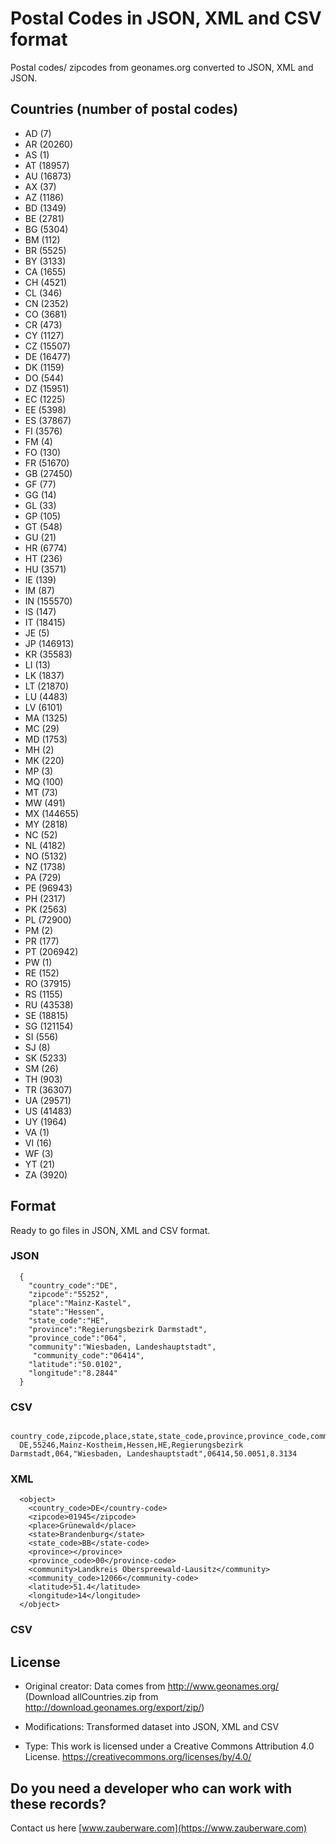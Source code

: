 # Postal Codes in JSON, XML and CSV format

Postal codes/ zipcodes from geonames.org converted to JSON, XML and JSON.

## Countries (number of postal codes)

- AD (7)
- AR (20260)
- AS (1)
- AT (18957)
- AU (16873)
- AX (37)
- AZ (1186)
- BD (1349)
- BE (2781)
- BG (5304)
- BM (112)
- BR (5525)
- BY (3133)
- CA (1655)
- CH (4521)
- CL (346)
- CN (2352)
- CO (3681)
- CR (473)
- CY (1127)
- CZ (15507)
- DE (16477)
- DK (1159)
- DO (544)
- DZ (15951)
- EC (1225)
- EE (5398)
- ES (37867)
- FI (3576)
- FM (4)
- FO (130)
- FR (51670)
- GB (27450)
- GF (77)
- GG (14)
- GL (33)
- GP (105)
- GT (548)
- GU (21)
- HR (6774)
- HT (236)
- HU (3571)
- IE (139)
- IM (87)
- IN (155570)
- IS (147)
- IT (18415)
- JE (5)
- JP (146913)
- KR (35583)
- LI (13)
- LK (1837)
- LT (21870)
- LU (4483)
- LV (6101)
- MA (1325)
- MC (29)
- MD (1753)
- MH (2)
- MK (220)
- MP (3)
- MQ (100)
- MT (73)
- MW (491)
- MX (144655)
- MY (2818)
- NC (52)
- NL (4182)
- NO (5132)
- NZ (1738)
- PA (729)
- PE (96943)
- PH (2317)
- PK (2563)
- PL (72900)
- PM (2)
- PR (177)
- PT (206942)
- PW (1)
- RE (152)
- RO (37915)
- RS (1155)
- RU (43538)
- SE (18815)
- SG (121154)
- SI (556)
- SJ (8)
- SK (5233)
- SM (26)
- TH (903)
- TR (36307)
- UA (29571)
- US (41483)
- UY (1964)
- VA (1)
- VI (16)
- WF (3)
- YT (21)
- ZA (3920)

## Format

Ready to go files in JSON, XML and CSV format.

### JSON

```
  {
    "country_code":"DE",
    "zipcode":"55252",
    "place":"Mainz-Kastel",
    "state":"Hessen",
    "state_code":"HE",
    "province":"Regierungsbezirk Darmstadt",
    "province_code":"064",
    "community":"Wiesbaden, Landeshauptstadt",
     "community_code":"06414",
    "latitude":"50.0102",
    "longitude":"8.2844"
  }
```

### CSV

```
  country_code,zipcode,place,state,state_code,province,province_code,community,community_code,latitude,longitude
  DE,55246,Mainz-Kostheim,Hessen,HE,Regierungsbezirk Darmstadt,064,"Wiesbaden, Landeshauptstadt",06414,50.0051,8.3134

```

### XML

```
  <object>
    <country_code>DE</country-code>
    <zipcode>01945</zipcode>
    <place>Grünewald</place>
    <state>Brandenburg</state>
    <state_code>BB</state-code>
    <province></province>
    <province_code>00</province-code>
    <community>Landkreis Oberspreewald-Lausitz</community>
    <community_code>12066</community-code>
    <latitude>51.4</latitude>
    <longitude>14</longitude>
  </object>
```

### CSV

## License

- Original creator: Data comes from http://www.geonames.org/ (Download allCountries.zip from http://download.geonames.org/export/zip/)
- Modifications: Transformed dataset into JSON, XML and CSV

- Type: This work is licensed under a Creative Commons Attribution 4.0 License. https://creativecommons.org/licenses/by/4.0/

## Do you need a developer who can work with these records?

Contact us here [www.zauberware.com](https://www.zauberware.com)
